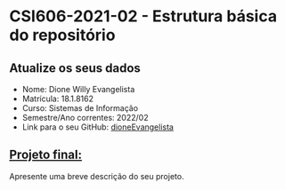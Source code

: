 # **CSI606-2021-02 - Estrutura básica do repositório**

## Atualize os seus dados

- Nome: Dione Willy Evangelista
- Matrícula: 18.1.8162
- Curso: Sistemas de Informação
- Semestre/Ano correntes: 2022/02
- Link para o seu GitHub: [dioneEvangelista](https://github.com/dioneEvangelista)

## [Projeto final:](./Projeto/README.md)

Apresente uma breve descrição do seu projeto.
